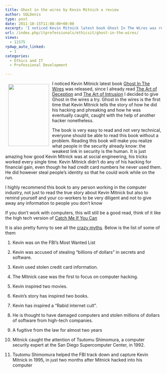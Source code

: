 ```yaml
---
title: Ghost in the wires by Kevin Mitnick a review
author: SQLDenis
type: post
date: 2011-10-15T11:08:00+00:00
excerpt: 'I noticed Kevin Mitnick latest book Ghost In The Wires was released, since I already read The Art of Deception and The Art of Intrusion I decided to give Ghost in the wires a try. Ghost in the wires is the first time that Kevin Mitnick tells the story o&hellip;'
url: /index.php/itprofessionals/ethicsit/ghost-in-the-wires/
views:
  - 11575
rp4wp_auto_linked:
  - 1
categories:
  - Ethics and IT
  - Professional Development

---
```

<div class="image_block">
  <a href="/wp-content/uploads/blogs/ITProfessionals/Books/GhostInTheWires.jpg?mtime=1318682575"><img alt="" src="/wp-content/uploads/blogs/ITProfessionals/Books/GhostInTheWires.jpg?mtime=1318682575" width="131" height="200" style="float: left; margin: 10px 10px 10px 10px" /></a>
</div>

I noticed Kevin Mitnick latest book [Ghost In The Wires][1] was released, since I already read [The Art of Deception][2] and [The Art of Intrusion][3] I decided to give Ghost in the wires a try. Ghost in the wires is the first time that Kevin Mitnick tells the story of how he did his hacking and phreaking and how he was eventually caught, caught with the help of another hacker nonetheless. 

The book is very easy to read and not very technical, everyone should be able to read this book without a problem. Reading this book will make you realize what people in the security already know: the weakest link in security is the human. It is just amazing how good Kevin Mitnick was at social engineering, his tricks worked every single time. Kevin Mitnick didn&#8217;t do any of his hacking for financial gain, even though he had credit card numbers he never used them. He did however steal people&#8217;s identity so that he could work while on the run.

I highly recommend this book to any person working in the computer industry, not just to read the true story about Kevin Mitnick but also to remind yourself and your co-workers to be very diligent and not to give away any information to people you don&#8217;t know

If you don&#8217;t work with computers, this will still be a good read, think of it like the high tech version of [Catch Me If You Can][4]

It is also pretty funny to see all the [crazy myths][5]. Below is the list of some of them

1) Kevin was on the FBI&#8217;s Most Wanted List
  
2) Kevin was accused of stealing &#8220;billions of dollars&#8221; in secrets and software.
  
3) Kevin used stolen credit card information.
  
4) The Mitnick case was the first to focus on computer hacking.
  
5) Kevin inspired two movies.
  
6) Kevin&#8217;s story has inspired two books.
  
7) Kevin has inspired a &#8220;Rabid internet cult&#8221;.
  
8) He is thought to have damaged computers and stolen millions of dollars of software from high-tech companies.
  
9) A fugitive from the law for almost two years
  
10) Mitnick caught the attention of Tsutomu Shimomura, a computer security expert at the San Diego Supercomputer Center, in 1992.
  
11) Tsutomu Shimomura helped the FBI track down and capture Kevin Mitnick in 1995, in just two months after Mitnick hacked into his computer

 [1]: http://www.amazon.com/gp/product/0316037702/ref=as_li_ss_tl?ie=UTF8&tag=sql08-20&linkCode=as2&camp=217145&creative=399369&creativeASIN=0316037702
 [2]: http://www.amazon.com/gp/product/076454280X/ref=as_li_ss_tl?ie=UTF8&tag=sql08-20&linkCode=as2&camp=217145&creative=399369&creativeASIN=076454280X
 [3]: http://www.amazon.com/gp/product/0471782661/ref=as_li_ss_tl?ie=UTF8&tag=sql08-20&linkCode=as2&camp=217145&creative=399369&creativeASIN=0471782661
 [4]: http://www.amazon.com/gp/product/0767905385/ref=as_li_ss_tl?ie=UTF8&tag=sql08-20&linkCode=as2&camp=217145&creative=399369&creativeASIN=0767905385
 [5]: http://www.albany.net/~dsissman/channelone.html